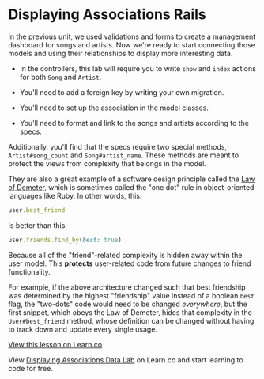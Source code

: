 # Displaying Associations Rails

In the previous unit, we used validations and forms to create a management
dashboard for songs and artists. Now we're ready to start connecting those
models and using their relationships to display more interesting data.

- In the controllers, this lab will require you to write `show` and `index`
actions for both `Song` and `Artist`.

- You'll need to add a foreign key by writing your own migration.

- You'll need to set up the association in the model classes.

- You'll need to format and link to the songs and artists according to the
  specs.

Additionally, you'll find that the specs require two special methods,
`Artist#song_count` and `Song#artist_name`. These methods are meant to protect
the views from complexity that belongs in the model.

They are also a great example of a software design principle called the [Law of
Demeter][law_of_demeter], which is sometimes called the "one dot" rule in
object-oriented languages like Ruby. In other words, this:

```ruby
user.best_friend
```

Is better than this:

```ruby
user.friends.find_by(best: true)
```

Because all of the "friend"-related complexity is hidden away within the user
model. This **protects** user-related code from future changes to friend
functionality.

For example, if the above architecture changed such that best friendship was
determined by the highest "friendship" value instead of a boolean `best` flag,
the "two-dots" code would need to be changed *everywhere*, but the first
snippet, which obeys the Law of Demeter, hides that complexity in the
`User#best_friend` method, whose definition can be changed without having to
track down and update every single usage.

[law_of_demeter]: https://en.wikipedia.org/wiki/Law_of_Demeter

<a href='https://learn.co/lessons/displaying-associations-rails-lab' data-visibility='hidden'>View this lesson on Learn.co</a>

<p class='util--hide'>View <a href='https://learn.co/lessons/displaying-associations-rails-lab'>Displaying Associations Data Lab</a> on Learn.co and start learning to code for free.</p>
